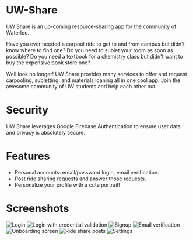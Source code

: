# UW-Share

UW Share is an up-coming resource-sharing app for the community of Waterloo.

Have you ever needed a carpool ride to get to and from campus but didn't know where to find one? Do you need to sublet your 
room as soon as possible? Do you need a textbook for a chemistry class but didn't want to buy the expensive book store one?

Well look no longer! UW Share provides many services to offer and request carpooling, subletting, and materials loaning all in
one cool app. Join the awesome community of UW students and help each other out.

# Security

UW Share leverages Google Firebase Authentication to ensure user data and privacy is absolutely secure. 

# Features

- Personal accounts: email/password login, email verification.
- Post ride sharing requests and answer those requests.
- Personalize your profile with a cute portrait!

# Screenshots

![Login](https://github.com/j927chen/UW-Share/blob/master/README_images/login.png)
![Login with credential validation](https://github.com/j927chen/UW-Share/blob/master/README_images/login_with_error.png)
![Signup](https://github.com/j927chen/UW-Share/blob/master/README_images/sign_up.png)
![Email verification](https://github.com/j927chen/UW-Share/blob/master/README_images/email_verification.png)
![Onboarding screen](https://github.com/j927chen/UW-Share/blob/master/README_images/onboarding.png)
![Ride share posts](https://github.com/j927chen/UW-Share/blob/master/README_images/ride_share.png)
![Settings](https://github.com/j927chen/UW-Share/blob/master/README_images/settings.png)

